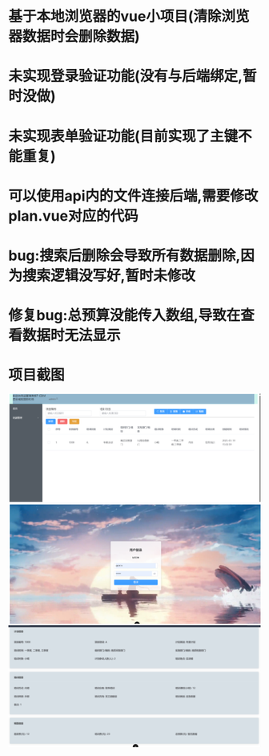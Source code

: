 # 基于本地浏览器的vue小项目(清除浏览器数据时会删除数据)

# 未实现登录验证功能(没有与后端绑定,暂时没做)

# 未实现表单验证功能(目前实现了主键不能重复)

# 可以使用api内的文件连接后端,需要修改plan.vue对应的代码

# bug:搜索后删除会导致所有数据删除,因为搜索逻辑没写好,暂时未修改
# 修复bug:总预算没能传入数组,导致在查看数据时无法显示
# 项目截图
![img.png](src/assets/img/index.png)
![img.png](src/assets/img/login.png)
![img.png](src/assets/img/read.png)